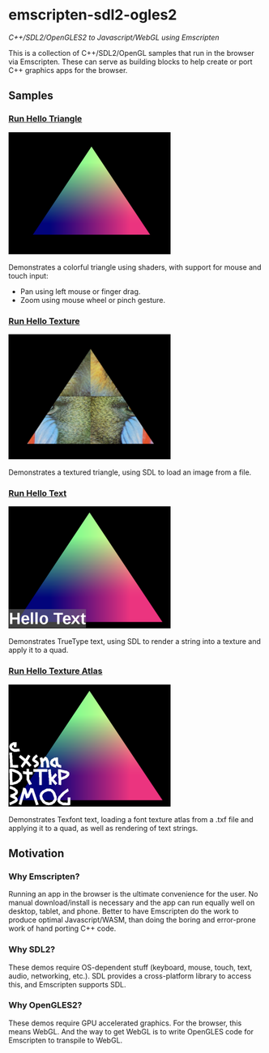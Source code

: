 # emscripten-sdl2-ogles2
*C++/SDL2/OpenGLES2 to Javascript/WebGL using Emscripten*

This is a collection of C++/SDL2/OpenGL samples that run in the browser via Emscripten.  These can serve as building blocks to help create or port C++ graphics apps for the browser.

## Samples

### [Run Hello Triangle](https://erik-larsen.github.io/emscripten-sdl2-ogles2/hello_triangle.html)

![Hello Triangle](media/hello_triangle.png)

Demonstrates a colorful triangle using shaders, with support for mouse and touch input:
 * Pan using left mouse or finger drag.
 * Zoom using mouse wheel or pinch gesture.

### [Run Hello Texture](https://erik-larsen.github.io/emscripten-sdl2-ogles2/hello_texture.html)

![Hello Texture](media/hello_texture.png)

Demonstrates a textured triangle, using SDL to load an image from a file.

### [Run Hello Text](https://erik-larsen.github.io/emscripten-sdl2-ogles2/hello_text_ttf.html)

![Hello Text](media/hello_text_ttf.png)

Demonstrates TrueType text, using SDL to render a string into a texture and apply it to a quad.

### [Run Hello Texture Atlas](https://erik-larsen.github.io/emscripten-sdl2-ogles2/hello_text_txf.html)

![Hello Texture Atlas](media/hello_text_txf.png)

Demonstrates Texfont text, loading a font texture atlas from a .txf file and applying it to a quad, as well as rendering of text strings.

## Motivation

### Why Emscripten?  

Running an app in the browser is the ultimate convenience for the user.  No manual download/install is necessary and the app can run equally well on desktop, tablet, and phone.  Better to have Emscripten do the work to produce optimal Javascript/WASM, than doing the boring and error-prone work of hand porting C++ code.

### Why SDL2? 

These demos require OS-dependent stuff (keyboard, mouse, touch, text, audio, networking, etc.). SDL provides a cross-platform library to access this, and Emscripten supports SDL.

### Why OpenGLES2?  

These demos require GPU accelerated graphics. For the browser, this means WebGL.  And the way to get WebGL is to write OpenGLES code for Emscripten to transpile to WebGL.
